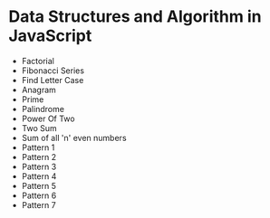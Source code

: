 # Data Structures and Algorithm in JavaScript

- Factorial
- Fibonacci Series
- Find Letter Case
- Anagram
- Prime
- Palindrome
- Power Of Two
- Two Sum
- Sum of all 'n' even numbers
- Pattern 1
- Pattern 2
- Pattern 3
- Pattern 4
- Pattern 5
- Pattern 6
- Pattern 7
